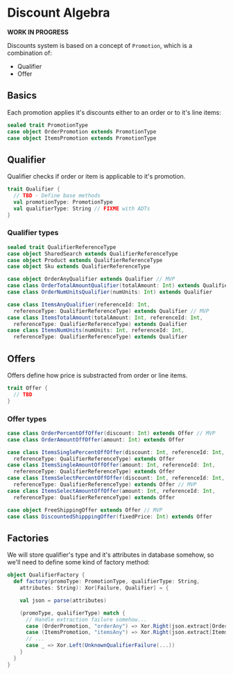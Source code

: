 # Discount Algebra

**WORK IN PROGRESS**

Discounts system is based on a concept of `Promotion`, which is a combination of:

* Qualifier
* Offer

## Basics

Each promotion applies it's discounts either to an order or to it's line items:

```scala
sealed trait PromotionType
case object OrderPromotion extends PromotionType
case object ItemsPromotion extends PromotionType
```

## Qualifier

Qualifier checks if order or item is applicable to it's promotion.

```scala
trait Qualifier {
  // TBD - Define base methods
  val promotionType: PromotionType
  val qualifierType: String // FIXME with ADTs
}
```

### Qualifier types

```scala
sealed trait QualifierReferenceType
case object SharedSearch extends QualifierReferenceType
case object Product extends QualifierReferenceType
case object Sku extends QualifierReferenceType

case object OrderAnyQualifier extends Qualifier // MVP
case class OrderTotalAmountQualifier(totalAmount: Int) extends Qualifier // MVP
case class OrderNumUnitsQualifier(numUnits: Int) extends Qualifier

case class ItemsAnyQualifier(referenceId: Int,
  referenceType: QualifierReferenceType) extends Qualifier // MVP
case class ItemsTotalAmount(totalAmount: Int, referenceId: Int,
  referenceType: QualifierReferenceType) extends Qualifier
case class ItemsNumUnits(numUnits: Int, referenceId: Int,
  referenceType: QualifierReferenceType) extends Qualifier
```

## Offers

Offers define how price is substracted from order or line items.

```scala
trait Offer {
  // TBD
}
```

### Offer types

```scala
case class OrderPercentOffOffer(discount: Int) extends Offer // MVP
case class OrderAmountOffOffer(amount: Int) extends Offer

case class ItemsSinglePercentOffOffer(discount: Int, referenceId: Int,
  referenceType: QualifierReferenceType) extends Offer
case class ItemsSingleAmountOffOffer(amount: Int, referenceId: Int,
  referenceType: QualifierReferenceType) extends Offer
case class ItemsSelectPercentOffOffer(discount: Int, referenceId: Int,
  referenceType: QualifierReferenceType) extends Offer // MVP
case class ItemsSelectAmountOffOffer(amount: Int, referenceId: Int,
  referenceType: QualifierReferenceType) extends Offer

case object FreeShippingOffer extends Offer // MVP
case class DiscountedShipppingOffer(fixedPrice: Int) extends Offer  
```

## Factories

We will store qualifier's type and it's attributes in database somehow, so we'll
need to define some kind of factory method:

```scala
object QualifierFactory {
  def factory(promoType: PromotionType, qualifierType: String,
    attributes: String): Xor[Failure, Qualifier] = {

    val json = parse(attributes)

    (promoType, qualifierType) match {
      // Handle extraction failure somehow...
      case (OrderPromotion, "orderAny") => Xor.Right(json.extract[OrderAnyQualifier])
      case (ItemsPromotion, "itemsAny") => Xor.Right(json.extract[ItemsAnyQualifier])
      // ...
      case _ => Xor.Left(UnknownQualifierFailure(...))
    }
  }
}
```
